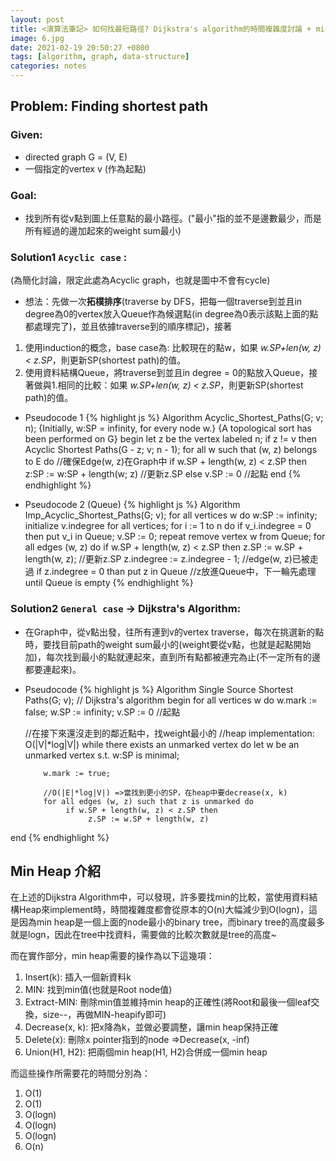 ```yaml
---
layout: post
title: <演算法筆記> 如何找最短路徑? Dijkstra's algorithm的時間複雜度討論 + min heap介紹
image: 6.jpg
date: 2021-02-19 20:50:27 +0800
tags: [algorithm, graph, data-structure]
categories: notes
---
```

## Problem: Finding shortest path 
### Given:
- directed graph G = (V, E) 
- 一個指定的vertex v (作為起點)

### Goal: 
- 找到所有從v點到圖上任意點的最小路徑。("最小"指的並不是邊數最少，而是所有經過的邊加起來的weight sum最小)

### Solution1 `Acyclic case` :
(為簡化討論，限定此處為Acyclic graph，也就是圖中不會有cycle) 
- 想法：先做一次**拓樸排序**(traverse by DFS，把每一個traverse到並且in degree為0的vertex放入Queue作為候選點(in degree為0表示該點上面的點都處理完了)，並且依據traverse到的順序標記)，接著
1. 使用induction的概念，base case為: 比較現在的點w，如果 _w.SP+len(w, z) < z.SP_，則更新SP(shortest path)的值。
2. 使用資料結構Queue，將traverse到並且in degree = 0的點放入Queue，接著做與1.相同的比較：如果 _w.SP+len(w, z) < z.SP_，則更新SP(shortest path)的值。

- Pseudocode 1
{% highlight js %}
Algorithm Acyclic_Shortest_Paths(G; v; n);
{Initially, w:SP = infinity, for every node w.}
{A topological sort has been performed on G}
begin
     let z be the vertex labeled n;
     if z != v then
          Acyclic Shortest Paths(G - z; v; n - 1);
          for all w such that (w, z) belongs to E do //確保Edge(w, z)在Graph中
               if w.SP + length(w, z) < z.SP then
                    z:SP := w:SP + length(w; z) //更新z.SP
     else v.SP := 0 //起點
end
{% endhighlight %}

- Pseudocode 2 (Queue)
{% highlight js %}
Algorithm Imp_Acyclic_Shortest_Paths(G; v);
     for all vertices w do w:SP := infinity;
     initialize v.indegree for all vertices;
     for i := 1 to n do
          if v_i.indegree = 0 then put v_i in Queue; 
     v.SP := 0;
     repeat
          remove vertex w from Queue;
          for all edges (w, z) do
               if w.SP + length(w, z) < z.SP then
                    z.SP := w.SP + length(w, z); //更新z.SP
               z.indegree := z.indegree - 1; //edge(w, z)已被走過
               if z.indegree = 0 than put z in Queue //z放進Queue中，下一輪先處理
     until Queue is empty
{% endhighlight %}

### Solution2 `General case` -> Dijkstra's Algorithm:
- 在Graph中，從v點出發，往所有連到v的vertex traverse，每次在挑選新的點時，要找目前path的weight sum最小的(weight要從v點，也就是起點開始加)，每次找到最小的點就連起來，直到所有點都被連完為止(不一定所有的邊都要連起來)。

- Pseudocode
{% highlight js %}
Algorithm Single Source Shortest Paths(G; v);
// Dijkstra's algorithm
begin
     for all vertices w do
          w.mark := false;
          w.SP := infinity;
     v.SP := 0 //起點

     //在接下來還沒走到的鄰近點中，找weight最小的
     //heap implementation: O(|V|*log|V|)
     while there exists an unmarked vertex do
          let w be an unmarked vertex s.t. w:SP is minimal; 

          w.mark := true;

          //O(|E|*log|V|) =>當找到更小的SP，在heap中要decrease(x, k)
          for all edges (w, z) such that z is unmarked do  
               if w.SP + length(w, z) < z.SP then
                    z.SP := w.SP + length(w, z)
end
{% endhighlight %}

## Min Heap 介紹
在上述的Dijkstra Algorithm中，可以發現，許多要找min的比較，當使用資料結構Heap來implement時，時間複雜度都會從原本的O(n)大幅減少到O(logn)，這是因為min heap是一個上面的node最小的binary tree，而binary tree的高度最多就是logn，因此在tree中找資料，需要做的比較次數就是tree的高度~

而在實作部分，min heap需要的操作為以下這幾項：
1. Insert(k): 插入一個新資料k
2. MIN: 找到min值(也就是Root node值)
3. Extract-MIN: 刪除min值並維持min heap的正確性(將Root和最後一個leaf交換，size--，再做MIN-heapify即可)
4. Decrease(x, k): 把x降為k，並做必要調整，讓min heap保持正確
5. Delete(x): 刪除x pointer指到的node =>Decrease(x, -inf)
6. Union(H1, H2): 把兩個min heap(H1, H2)合併成一個min heap

而這些操作所需要花的時間分別為：
1. O(1)
2. O(1)
3. O(logn)
4. O(logn)
5. O(logn)
6. O(n)
